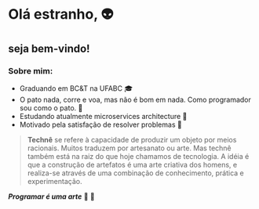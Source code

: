 # Olá estranho, :alien:
## seja bem-vindo! 

### Sobre mim:

- Graduando em BC&T na UFABC :mortar_board:
 - O pato nada, corre e voa, mas não é bom em nada. Como programador sou como o pato. :duck:
  - Estudando atualmente microservices architecture :honeybee:
  - Motivado pela satisfação de resolver problemas :hammer:

>**Technê** se refere à capacidade de produzir um objeto por meios racionais. Muitos traduzem por artesanato ou arte. Mas technê também está na raiz do que hoje chamamos de tecnologia. A idéia é que a construção de artefatos é uma arte criativa dos homens, e realiza-se através de uma combinação de conhecimento, prática e experimentação.

_**Programar é uma arte**_ :art: :pencil: 

